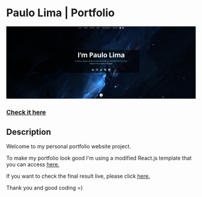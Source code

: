# Paulo Lima | Portfolio

![ReactJS Resume Website](./src/assets/images/readme.png?raw=true 'ReactJS Resume Website')

### <a href="https://paulophlp.github.io/portfolio/">Check it here</a>

## Description

Welcome to my personal portfolio website project.

To make my portfolio look good I'm using a modified React.js template that you can access <a href="https://github.com/tbakerx/react-resume-template">here.</a>

If you want to check the final result live, please click <a href="https://paulophlp.github.io/portfolio/">here.</a>

Thank you and good coding =)
